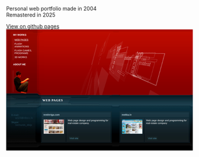 Personal web portfolio made in 2004  
Remastered in 2025

[View on github pages](https://normonds.github.io/website.personal-web-portfolio-2004)  
![Website preview](website.preview.png)